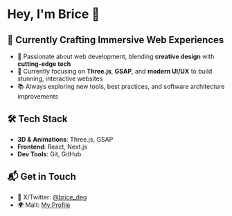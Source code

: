 # Hey, I'm Brice 👋

## 🎨 Currently Crafting Immersive Web Experiences  

- 🚀 Passionate about web development, blending **creative design** with **cutting-edge tech**  
- 🎯 Currently focusing on **Three.js**, **GSAP**, and **modern UI/UX** to build stunning, interactive websites  
- 📚 Always exploring new tools, best practices, and software architecture improvements  

## 🛠️ Tech Stack  

- **3D & Animations**: Three.js, GSAP  
- **Frontend**: React, Next.js  
- **Dev Tools**: Git, GitHub  

## 📬 Get in Touch  

- 💬 X/Twitter: [@brice_deg](https://x.com/brice_deg)
- 🌍 Malt: [My Profile](https://www.malt.fr/profile/bricedeguigne)  

